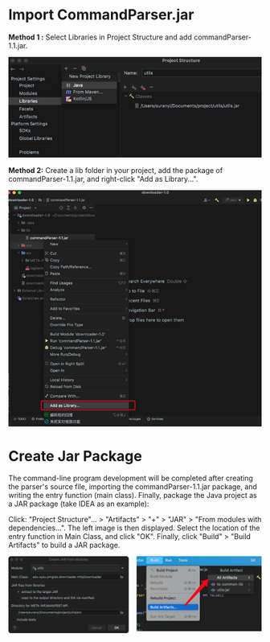 # Import CommandParser.jar

**Method 1 :** Select Libraries in Project Structure and add commandParser-1.1.jar.

![usecommandparser-way1](../../image/usecommandparser-way1.png)

**Method 2:** Create a lib folder in your project, add the package of commandParser-1.1.jar, and right-click "Add as Library...".

![usecommandparser-way2](../../image/usecommandparser-way2.png)

# Create  Jar Package

The command-line program development will be completed after creating the parser's source file, importing the commandParser-1.1.jar package, and writing the entry function (main class). Finally, package the Java project as a JAR package (take IDEA as an example):

Click: "Project Structure"... > "Artifacts" > "+" > "JAR" > "From modules with dependencies...". The left image is then displayed. Select the location of the entry function in Main Class, and click "OK". Finally, click "Build" > "Build Artifacts" to build a JAR package.

![usecommandparser-exportJar](../../image/usecommandparser-exportJar.png)